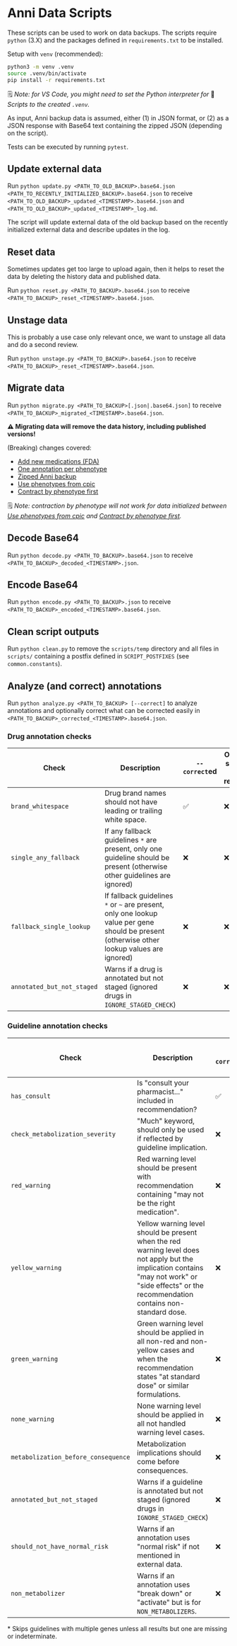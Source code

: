 # Anni Data Scripts

These scripts can be used to work on data backups.
The scripts require `python` (3.X) and the packages defined in
`requirements.txt` to be installed.

Setup with `venv` (recommended):

```bash
python3 -m venv .venv
source .venv/bin/activate
pip install -r requirements.txt
```

🗒️ _Note: for VS Code, you might need to set the Python interpreter for_
📜 _Scripts to the created `.venv`._

As input, Anni backup data is assumed, either (1) in JSON format, or (2) as a
JSON response with Base64 text containing the zipped JSON (depending on the
script).

Tests can be executed by running `pytest`.

## Update external data

Run `python update.py <PATH_TO_OLD_BACKUP>.base64.json
<PATH_TO_RECENTLY_INITIALIZED_BACKUP>.base64.json` to receive
`<PATH_TO_OLD_BACKUP>_updated_<TIMESTAMP>.base64.json` and
`<PATH_TO_OLD_BACKUP>_updated_<TIMESTAMP>_log.md`.

The script will update external data of the old backup based on the recently
initialized external data and describe updates in the log.

## Reset data

Sometimes updates get too large to upload again, then it helps to reset the data
by deleting the history data and published data.

Run `python reset.py <PATH_TO_BACKUP>.base64.json` to receive
`<PATH_TO_BACKUP>_reset_<TIMESTAMP>.base64.json`.

## Unstage data

This is probably a use case only relevant once, we want to unstage all data and
do a second review.

Run `python unstage.py <PATH_TO_BACKUP>.base64.json` to receive
`<PATH_TO_BACKUP>_reset_<TIMESTAMP>.base64.json`.

## Migrate data

Run `python migrate.py <PATH_TO_BACKUP>[.json|.base64.json]` to receive
`<PATH_TO_BACKUP>_migrated_<TIMESTAMP>.base64.json`.

**⚠️ Migrating data will remove the data history, including
published versions!**

(Breaking) changes covered:

* [Add new medications (FDA)](https://github.com/hpi-dhc/PharMe/pull/582)
* [One annotation per phenotype](https://github.com/hpi-dhc/PharMe/pull/597)
* [Zipped Anni backup](https://github.com/hpi-dhc/PharMe/pull/599)
* [Use phenotypes from cpic](https://github.com/hpi-dhc/PharMe/pull/602)
* [Contract by phenotype first](https://github.com/hpi-dhc/PharMe/pull/604)

🗒️ _Note: contraction by phenotype will not work for data initialized between
[Use phenotypes from cpic](https://github.com/hpi-dhc/PharMe/pull/602) and
[Contract by phenotype first](https://github.com/hpi-dhc/PharMe/pull/604)._

## Decode Base64

Run `python decode.py <PATH_TO_BACKUP>.base64.json` to receive
`<PATH_TO_BACKUP>_decoded_<TIMESTAMP>.json`.

## Encode Base64

Run `python encode.py <PATH_TO_BACKUP>.json` to receive
`<PATH_TO_BACKUP>_encoded_<TIMESTAMP>.base64.json`.

## Clean script outputs

Run `python clean.py` to remove the `scripts/temp` directory and all files in
`scripts/` containing a postfix defined in `SCRIPT_POSTFIXES` (see
`common.constants`).

## Analyze (and correct) annotations

Run `python analyze.py <PATH_TO_BACKUP> [--correct]` to analyze annotations
and optionally correct what can be corrected easily in
`<PATH_TO_BACKUP>_corrected_<TIMESTAMP>.base64.json`.

### Drug annotation checks

| Check | Description | `--correct`ed | Only for single-gene results* |
| ----- | ----------- | ------------- | ----------------------------- |
| `brand_whitespace` | Drug brand names should not have leading or trailing white space. | ✅ | ❌ |
| `single_any_fallback` | If any fallback guidelines `*` are present, only one guideline should be present (otherwise other guidelines are ignored) | ❌ | ❌ |
| `fallback_single_lookup` | If fallback guidelines `*` or `~` are present, only one lookup value per gene should be present (otherwise other lookup values are ignored) | ❌ | ❌ |
| `annotated_but_not_staged` | Warns if a drug is annotated but not staged (ignored drugs in `IGNORE_STAGED_CHECK`) | ❌ | ❌ |

### Guideline annotation checks

| Check | Description | `--correct`ed | Only for single-gene results* |
| ----- | ----------- | ------------- | ----------------------------- |
| `has_consult` | Is "consult your pharmacist..." included in recommendation? | ✅ | ❌ |
| `check_metabolization_severity` | "Much" keyword, should only be used if reflected by guideline implication. | ❌ | ✅ |
| `red_warning` | Red warning level should be present with recommendation containing "may not be the right medication". | ❌ | ❌ |
| `yellow_warning` | Yellow warning level should be present when the red warning level does not apply but the implication contains "may not work" or "side effects" or the recommendation contains non-standard dose. | ❌ | ❌ |
| `green_warning` | Green warning level should be applied in all non-red and non-yellow cases and when the recommendation states "at standard dose" or similar formulations. | ❌ | ❌ |
| `none_warning` | None warning level should be applied in all not handled warning level cases. | ❌ | ❌ |
| `metabolization_before_consequence` | Metabolization implications should come before consequences. | ❌ | ❌ |
| `annotated_but_not_staged` | Warns if a guideline is annotated but not staged (ignored drugs in `IGNORE_STAGED_CHECK`) | ❌ | ❌ |
| `should_not_have_normal_risk` | Warns if an annotation uses "normal risk" if not mentioned in external data. | ❌ | ❌ |
| `non_metabolizer` | Warns if an annotation uses "break down" or "activate" but is for `NON_METABOLIZERS`. | ❌ | ❌ |

\* Skips guidelines with multiple genes unless all results but one are missing
or indeterminate.
